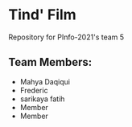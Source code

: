 # Tind' Film
Repository for PInfo-2021's team 5

## Team Members:
* Mahya Daqiqui
* Frederic 
* sarikaya fatih
* Member
* Member
